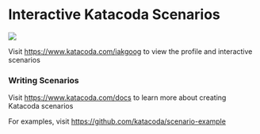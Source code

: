 # Interactive Katacoda Scenarios

[![](http://shields.katacoda.com/katacoda/iakgoog/count.svg)](https://www.katacoda.com/iakgoog "Get your profile on Katacoda.com")

Visit https://www.katacoda.com/iakgoog to view the profile and interactive scenarios

### Writing Scenarios
Visit https://www.katacoda.com/docs to learn more about creating Katacoda scenarios

For examples, visit https://github.com/katacoda/scenario-example
